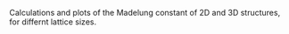 Calculations and plots of the Madelung constant of 2D and 3D structures, for differnt lattice sizes.
